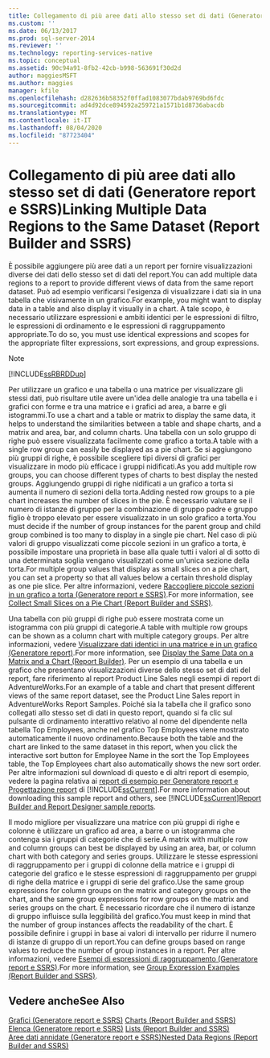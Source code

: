 ```yaml
---
title: Collegamento di più aree dati allo stesso set di dati (Generatore report e SSRS) | Microsoft Docs
ms.custom: ''
ms.date: 06/13/2017
ms.prod: sql-server-2014
ms.reviewer: ''
ms.technology: reporting-services-native
ms.topic: conceptual
ms.assetid: 90c94a91-8fb2-42cb-b998-563691f30d2d
author: maggiesMSFT
ms.author: maggies
manager: kfile
ms.openlocfilehash: d282636b58352f0ffad1083077bdab9769bd6fdc
ms.sourcegitcommit: ad4d92dce894592a259721a1571b1d8736abacdb
ms.translationtype: MT
ms.contentlocale: it-IT
ms.lasthandoff: 08/04/2020
ms.locfileid: "87723404"
---
```

# <a name="linking-multiple-data-regions-to-the-same-dataset-report-builder-and-ssrs"></a><span data-ttu-id="f8c9f-102">Collegamento di più aree dati allo stesso set di dati (Generatore report e SSRS)</span><span class="sxs-lookup"><span data-stu-id="f8c9f-102">Linking Multiple Data Regions to the Same Dataset (Report Builder and SSRS)</span></span>
  <span data-ttu-id="f8c9f-103">È possibile aggiungere più aree dati a un report per fornire visualizzazioni diverse dei dati dello stesso set di dati del report.</span><span class="sxs-lookup"><span data-stu-id="f8c9f-103">You can add multiple data regions to a report to provide different views of data from the same report dataset.</span></span> <span data-ttu-id="f8c9f-104">Può ad esempio verificarsi l'esigenza di visualizzare i dati sia in una tabella che visivamente in un grafico.</span><span class="sxs-lookup"><span data-stu-id="f8c9f-104">For example, you might want to display data in a table and also display it visually in a chart.</span></span> <span data-ttu-id="f8c9f-105">A tale scopo, è necessario utilizzare espressioni e ambiti identici per le espressioni di filtro, le espressioni di ordinamento e le espressioni di raggruppamento appropriate.</span><span class="sxs-lookup"><span data-stu-id="f8c9f-105">To do so, you must use identical expressions and scopes for the appropriate filter expressions, sort expressions, and group expressions.</span></span>  
  
> [!NOTE]  
>  [!INCLUDE[ssRBRDDup](../../includes/ssrbrddup-md.md)]  
  
 <span data-ttu-id="f8c9f-106">Per utilizzare un grafico e una tabella o una matrice per visualizzare gli stessi dati, può risultare utile avere un'idea delle analogie tra una tabella e i grafici con forme e tra una matrice e i grafici ad area, a barre e gli istogrammi.</span><span class="sxs-lookup"><span data-stu-id="f8c9f-106">To use a chart and a table or matrix to display the same data, it helps to understand the similarities between a table and shape charts, and a matrix and area, bar, and column charts.</span></span> <span data-ttu-id="f8c9f-107">Una tabella con un solo gruppo di righe può essere visualizzata facilmente come grafico a torta.</span><span class="sxs-lookup"><span data-stu-id="f8c9f-107">A table with a single row group can easily be displayed as a pie chart.</span></span> <span data-ttu-id="f8c9f-108">Se si aggiungono più gruppi di righe, è possibile scegliere tipi diversi di grafici per visualizzare in modo più efficace i gruppi nidificati.</span><span class="sxs-lookup"><span data-stu-id="f8c9f-108">As you add multiple row groups, you can choose different types of charts to best display the nested groups.</span></span> <span data-ttu-id="f8c9f-109">Aggiungendo gruppi di righe nidificati a un grafico a torta si aumenta il numero di sezioni della torta.</span><span class="sxs-lookup"><span data-stu-id="f8c9f-109">Adding nested row groups to a pie chart increases the number of slices in the pie.</span></span> <span data-ttu-id="f8c9f-110">È necessario valutare se il numero di istanze di gruppo per la combinazione di gruppo padre e gruppo figlio è troppo elevato per essere visualizzato in un solo grafico a torta.</span><span class="sxs-lookup"><span data-stu-id="f8c9f-110">You must decide if the number of group instances for the parent group and child group combined is too many to display in a single pie chart.</span></span> <span data-ttu-id="f8c9f-111">Nel caso di più valori di gruppo visualizzati come piccole sezioni in un grafico a torta, è possibile impostare una proprietà in base alla quale tutti i valori al di sotto di una determinata soglia vengano visualizzati come un'unica sezione della torta.</span><span class="sxs-lookup"><span data-stu-id="f8c9f-111">For multiple group values that display as small slices on a pie chart, you can set a property so that all values below a certain threshold display as one pie slice.</span></span> <span data-ttu-id="f8c9f-112">Per altre informazioni, vedere [Raccogliere piccole sezioni in un grafico a torta &#40;Generatore report e SSRS&#41;](collect-small-slices-on-a-pie-chart-report-builder-and-ssrs.md).</span><span class="sxs-lookup"><span data-stu-id="f8c9f-112">For more information, see [Collect Small Slices on a Pie Chart &#40;Report Builder and SSRS&#41;](collect-small-slices-on-a-pie-chart-report-builder-and-ssrs.md).</span></span>  
  
 <span data-ttu-id="f8c9f-113">Una tabella con più gruppi di righe può essere mostrata come un istogramma con più gruppi di categorie.</span><span class="sxs-lookup"><span data-stu-id="f8c9f-113">A table with multiple row groups can be shown as a column chart with multiple category groups.</span></span> <span data-ttu-id="f8c9f-114">Per altre informazioni, vedere [Visualizzare dati identici in una matrice e in un grafico &#40;Generatore report&#41;](display-the-same-data-on-a-matrix-and-a-chart-report-builder.md).</span><span class="sxs-lookup"><span data-stu-id="f8c9f-114">For more information, see [Display the Same Data on a Matrix and a Chart &#40;Report Builder&#41;](display-the-same-data-on-a-matrix-and-a-chart-report-builder.md).</span></span> <span data-ttu-id="f8c9f-115">Per un esempio di una tabella e un grafico che presentano visualizzazioni diverse dello stesso set di dati del report, fare riferimento al report Product Line Sales negli esempi di report di AdventureWorks.</span><span class="sxs-lookup"><span data-stu-id="f8c9f-115">For an example of a table and chart that present different views of the same report dataset, see the Product Line Sales report in AdventureWorks Report Samples.</span></span> <span data-ttu-id="f8c9f-116">Poiché sia la tabella che il grafico sono collegati allo stesso set di dati in questo report, quando si fa clic sul pulsante di ordinamento interattivo relativo al nome del dipendente nella tabella Top Employees, anche nel grafico Top Employees viene mostrato automaticamente il nuovo ordinamento.</span><span class="sxs-lookup"><span data-stu-id="f8c9f-116">Because both the table and the chart are linked to the same dataset in this report, when you click the interactive sort button for Employee Name in the sort the Top Employees table, the Top Employees chart also automatically shows the new sort order.</span></span> <span data-ttu-id="f8c9f-117">Per altre informazioni sul download di questo e di altri report di esempio, vedere la pagina relativa ai [report di esempio per Generatore report e Progettazione report](https://go.microsoft.com/fwlink/?LinkId=198283) di [!INCLUDE[ssCurrent](../../includes/sscurrent-md.md)].</span><span class="sxs-lookup"><span data-stu-id="f8c9f-117">For more information about downloading this sample report and others, see [!INCLUDE[ssCurrent](../../includes/sscurrent-md.md)][Report Builder and Report Designer sample reports](https://go.microsoft.com/fwlink/?LinkId=198283).</span></span>  
  
 <span data-ttu-id="f8c9f-118">Il modo migliore per visualizzare una matrice con più gruppi di righe e colonne è utilizzare un grafico ad area, a barre o un istogramma che contenga sia i gruppi di categorie che di serie.</span><span class="sxs-lookup"><span data-stu-id="f8c9f-118">A matrix with multiple row and column groups can best be displayed by using an area, bar, or column chart with both category and series groups.</span></span> <span data-ttu-id="f8c9f-119">Utilizzare le stesse espressioni di raggruppamento per i gruppi di colonne della matrice e i gruppi di categorie del grafico e le stesse espressioni di raggruppamento per gruppi di righe della matrice e i gruppi di serie del grafico.</span><span class="sxs-lookup"><span data-stu-id="f8c9f-119">Use the same group expressions for column groups on the matrix and category groups on the chart, and the same group expressions for row groups on the matrix and series groups on the chart.</span></span> <span data-ttu-id="f8c9f-120">È necessario ricordare che il numero di istanze di gruppo influisce sulla leggibilità del grafico.</span><span class="sxs-lookup"><span data-stu-id="f8c9f-120">You must keep in mind that the number of group instances affects the readability of the chart.</span></span> <span data-ttu-id="f8c9f-121">È possibile definire i gruppi in base ai valori di intervallo per ridurre il numero di istanze di gruppo di un report.</span><span class="sxs-lookup"><span data-stu-id="f8c9f-121">You can define groups based on range values to reduce the number of group instances in a report.</span></span> <span data-ttu-id="f8c9f-122">Per altre informazioni, vedere [Esempi di espressioni di raggruppamento &#40;Generatore report e SSRS&#41;](expression-examples-report-builder-and-ssrs.md).</span><span class="sxs-lookup"><span data-stu-id="f8c9f-122">For more information, see [Group Expression Examples &#40;Report Builder and SSRS&#41;](expression-examples-report-builder-and-ssrs.md).</span></span>  
  
## <a name="see-also"></a><span data-ttu-id="f8c9f-123">Vedere anche</span><span class="sxs-lookup"><span data-stu-id="f8c9f-123">See Also</span></span>  
 <span data-ttu-id="f8c9f-124">[Grafici &#40;Generatore report e SSRS&#41;](charts-report-builder-and-ssrs.md) </span><span class="sxs-lookup"><span data-stu-id="f8c9f-124">[Charts &#40;Report Builder and SSRS&#41;](charts-report-builder-and-ssrs.md) </span></span>  
 <span data-ttu-id="f8c9f-125">[Elenca &#40;Generatore report e SSRS&#41;](tables-matrices-and-lists-report-builder-and-ssrs.md) </span><span class="sxs-lookup"><span data-stu-id="f8c9f-125">[Lists &#40;Report Builder and SSRS&#41;](tables-matrices-and-lists-report-builder-and-ssrs.md) </span></span>  
 [<span data-ttu-id="f8c9f-126">Aree dati annidate &#40;Generatore report e SSRS&#41;</span><span class="sxs-lookup"><span data-stu-id="f8c9f-126">Nested Data Regions &#40;Report Builder and SSRS&#41;</span></span>](nested-data-regions-report-builder-and-ssrs.md)  
  
  
